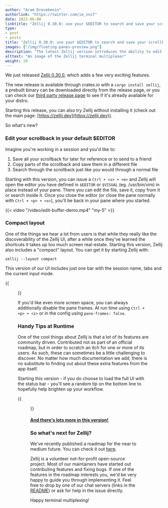 ```yaml
---
author: "Aram Drevekenin"
authorlink: "https://twitter.com/im_snif"
date: 2022-06-08
linktitle: "Zellij 0.30.0: use your $EDITOR to search and save your scrollback"
type:
- post
- posts
title: "Zellij 0.30.0: use your $EDITOR to search and save your scrollback"
images: ["/img/floating-panes-preview.png"]
description: "The latest Zellij version introduces the ability to edit your scrollback with your $EDITOR, a compact layout and much more!"
alttext: "An image of the Zellij terminal multiplexer"
weight: 10
---
```


We just released [Zellij 0.30.0](https://github.com/zellij-org/zellij/releases/tag/v0.30.0), which adds a few very exciting features.

The new release is available through crates.io with a `cargo install zellij`, a prebuilt binary can be downloaded directly from the release page, or you can check our [third party release page](https://github.com/zellij-org/zellij/blob/main/THIRD_PARTY_INSTALL.md) to see if it's already available for your distro.

Starting this release, you can also try Zellij without installing it (check out the main page: [https://zellij.dev](https://zellij.dev)).

So what's new?

### Edit your scrollback in your default $EDITOR
Imagine you're working in a session and you'd like to:
1. Save all your scrollback for later for reference or to send to a friend
2. Copy parts of the scrollback and save them in a different file
3. Search through the scrollback just like you would through a normal file

Starting with this version, you can issue a `Ctrl + <s> + <e>` and Zellij will open the editor you have defined in `$EDITOR` or `$VISUAL` (eg. /usr/bin/vim) in place instead of your pane.
There you can edit the file, save it, copy from it or search inside it. Once you close the editor (or close the pane normally with `Ctrl + <p> + <x>`), you'll be back in your pane where you started.

{{< video "/video/edit-buffer-demo.mp4" "my-5" >}}

### Compact layout

One of the things we hear a lot from users is that while they really like the discoverability of the Zellij UI, after a while once they've learned the shortcuts it takes up too much screen real-estate.
Starting this version, Zellij also includes a "compact" layout. You can get it by starting Zellij with:

```
zellij --layout compact
```

This version of our UI includes just one bar with the session name, tabs and the current input mode.

{{<figure src="/img/compact-bar.png" class="center">}}

If you'd like even more screen space, you can always additionally disable the pane frames. At run time using `Ctrl + <p> + <z>` or in the config using `pane-frames: false`.

### Handy Tips at Runtime

One of the cool things about Zellij is that a lot of its features are community driven. Contributed not as part of an official roadmap, but in order to scratch an itch for one or more of its users. As such, these can sometimes be a little challenging to discover. No matter how much documentation we add, there is no substitute to finding out about these extra features from the app itself.

Starting this version - if you do choose to load the full UI with the status bar - you'll see a random tip on the bottom line to hopefully help brighten up your workflow.

{{<figure src="/img/tip-preview.png" class="center">}}

#### [And there's lots more in this version!](https://github.com/zellij-org/zellij/releases/tag/v0.30.0)

### So what's next for Zellij?

We've recently published a roadmap for the near to medium future. You can check it out [here](https://zellij.dev/roadmap).

Zellij is a volunteer not-for-profit open-source project. Most of our maintainers have started out contributing features and fixing bugs. If one of the features in the roadmap interests you, we'd be very happy to guide you through implementing it. Feel free to drop by one of our chat servers (links in the [README](https://github.com/zellij-org/zellij)) or ask for help in the issue directly.

Happy terminal multiplexing!
